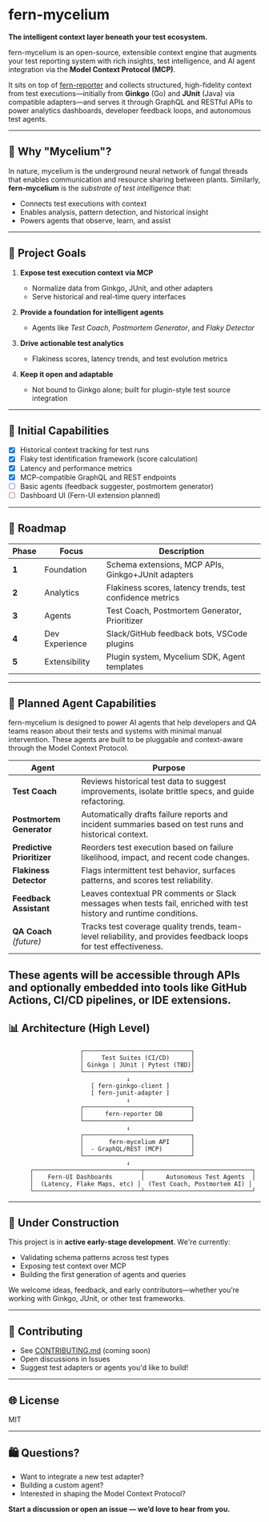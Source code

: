 # fern-mycelium

**The intelligent context layer beneath your test ecosystem.**

fern-mycelium is an open-source, extensible context engine that augments your test reporting system with rich insights, test intelligence, and AI agent integration via the **Model Context Protocol (MCP)**.

It sits on top of [fern-reporter](https://github.com/guidewire-oss/fern-reporter) and collects structured, high-fidelity context from test executions—initially from **Ginkgo** (Go) and **JUnit** (Java) via compatible adapters—and serves it through GraphQL and RESTful APIs to power analytics dashboards, developer feedback loops, and autonomous test agents.

---

## 🌱 Why "Mycelium"?

In nature, mycelium is the underground neural network of fungal threads that enables communication and resource sharing between plants. Similarly, **fern-mycelium** is the *substrate of test intelligence* that:

- Connects test executions with context
- Enables analysis, pattern detection, and historical insight
- Powers agents that observe, learn, and assist

---

## 🚀 Project Goals

1. **Expose test execution context via MCP**
   - Normalize data from Ginkgo, JUnit, and other adapters
   - Serve historical and real-time query interfaces

2. **Provide a foundation for intelligent agents**
   - Agents like *Test Coach*, *Postmortem Generator*, and *Flaky Detector*

3. **Drive actionable test analytics**
   - Flakiness scores, latency trends, and test evolution metrics

4. **Keep it open and adaptable**
   - Not bound to Ginkgo alone; built for plugin-style test source integration

---

## 🔹 Initial Capabilities

- [x] Historical context tracking for test runs
- [x] Flaky test identification framework (score calculation)
- [x] Latency and performance metrics
- [x] MCP-compatible GraphQL and REST endpoints
- [ ] Basic agents (feedback suggester, postmortem generator)
- [ ] Dashboard UI (Fern-UI extension planned)

---

## 🔄 Roadmap

| Phase | Focus | Description |
|-------|-------|-------------|
| **1** | Foundation | Schema extensions, MCP APIs, Ginkgo+JUnit adapters |
| **2** | Analytics | Flakiness scores, latency trends, test confidence metrics |
| **3** | Agents | Test Coach, Postmortem Generator, Prioritizer |
| **4** | Dev Experience | Slack/GitHub feedback bots, VSCode plugins |
| **5** | Extensibility | Plugin system, Mycelium SDK, Agent templates |

---

## 🧠 Planned Agent Capabilities

fern-mycelium is designed to power AI agents that help developers and QA teams reason about their tests and systems with minimal manual intervention. These agents are built to be pluggable and context-aware through the Model Context Protocol.

| Agent | Purpose |
|-------|---------|
| **Test Coach** | Reviews historical test data to suggest improvements, isolate brittle specs, and guide refactoring. |
| **Postmortem Generator** | Automatically drafts failure reports and incident summaries based on test runs and historical context. |
| **Predictive Prioritizer** | Reorders test execution based on failure likelihood, impact, and recent code changes. |
| **Flakiness Detector** | Flags intermittent test behavior, surfaces patterns, and scores test reliability. |
| **Feedback Assistant** | Leaves contextual PR comments or Slack messages when tests fail, enriched with test history and runtime conditions. |
| **QA Coach** *(future)* | Tracks test coverage quality trends, team-level reliability, and provides feedback loops for test effectiveness. |

These agents will be accessible through APIs and optionally embedded into tools like GitHub Actions, CI/CD pipelines, or IDE extensions.
---

## 📊 Architecture (High Level)

```text
                    ┌──────────────────────────────┐
                    │     Test Suites (CI/CD)      │
                    │ Ginkgo | JUnit | Pytest (TBD)│
                    └──────────────────────────────┘
                                 ↓
                       [ fern-ginkgo-client ]
                       [ fern-junit-adapter ]
                                 ↓
                    ┌──────────────────────────────┐
                    │      fern-reporter DB        │
                    └──────────────────────────────┘
                                 ↓
                    ┌──────────────────────────────┐
                    │       fern-mycelium API      │
                    │  - GraphQL/REST (MCP)        │
                    └──────────────────────────────┘
                                 ↓
      ┌──────────────────────────────┬──────────────────────────────┐
      │    Fern-UI Dashboards        │      Autonomous Test Agents  │
      │  (Latency, Flake Maps, etc) │  (Test Coach, Postmortem AI) │
      └──────────────────────────────┴──────────────────────────────┘
```

---

## 🚧 Under Construction

This project is in **active early-stage development**. We're currently:

- Validating schema patterns across test types
- Exposing test context over MCP
- Building the first generation of agents and queries

We welcome ideas, feedback, and early contributors—whether you’re working with Ginkgo, JUnit, or other test frameworks.

---

## 🛌 Contributing

- See [CONTRIBUTING.md](./CONTRIBUTING.md) (coming soon)
- Open discussions in Issues
- Suggest test adapters or agents you'd like to build!

---

## 🌐 License

MIT

---

## 🛍️ Questions?

- Want to integrate a new test adapter?
- Building a custom agent?
- Interested in shaping the Model Context Protocol?

**Start a discussion or open an issue — we’d love to hear from you.**
